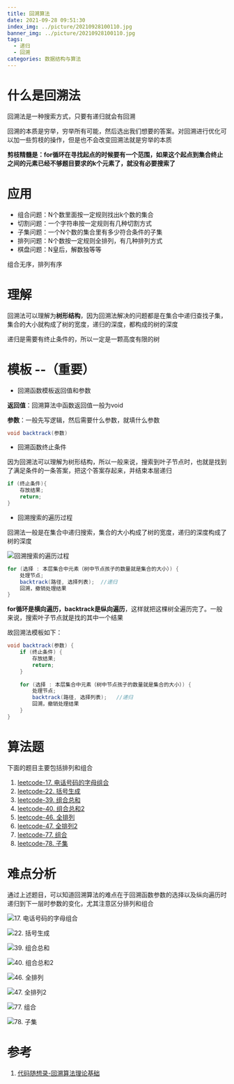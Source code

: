 ```yaml
---
title: 回溯算法
date: 2021-09-28 09:51:30
index_img: ../picture/20210928100110.jpg
banner_img: ../picture/20210928100110.jpg
tags:
  - 递归
  - 回溯
categories: 数据结构与算法
---
```


# 什么是回溯法

回溯法是一种搜索方式，只要有递归就会有回溯

回溯的本质是穷举，穷举所有可能，然后选出我们想要的答案。对回溯进行优化可以加一些剪枝的操作，但是也不会改变回溯法就是穷举的本质

**剪枝精髓是：for循环在寻找起点的时候要有一个范围，如果这个起点到集合终止之间的元素已经不够题目要求的k个元素了，就没有必要搜索了**

# 应用

- 组合问题：N个数里面按一定规则找出k个数的集合
- 切割问题：一个字符串按一定规则有几种切割方式
- 子集问题：一个N个数的集合里有多少符合条件的子集
- 排列问题：N个数按一定规则全排列，有几种排列方式
- 棋盘问题：N皇后，解数独等等

组合无序，排列有序

# 理解

回溯法可以理解为**树形结构**，因为回溯法解决的问题都是在集合中递归查找子集，集合的大小就构成了树的宽度，递归的深度，都构成的树的深度

递归是需要有终止条件的，所以一定是一颗高度有限的树

# 模板 --（重要）

- 回溯函数模板返回值和参数

**返回值**：回溯算法中函数返回值一般为void

**参数**：一般先写逻辑，然后需要什么参数，就填什么参数

```java
void backtrack(参数)
```

- 回溯函数终止条件

因为回溯法可以理解为树形结构，所以一般来说，搜索到叶子节点时，也就是找到了满足条件的一条答案，把这个答案存起来，并结束本层递归

```java
if (终止条件){
    存放结果;
    return;
}
```

- 回溯搜索的遍历过程

回溯法一般是在集合中递归搜索，集合的大小构成了树的宽度，递归的深度构成了树的深度

![回溯搜索的遍历过程](Backtrack/20210927202307.png)

```java
for (选择 : 本层集合中元素（树中节点孩子的数量就是集合的大小）) {
    处理节点;
    backtrack(路径, 选择列表);  //递归
    回溯，撤销处理结果
}
```

**for循环是横向遍历，backtrack是纵向遍历**，这样就把这棵树全遍历完了。一般来说，搜索叶子节点就是找的其中一个结果

故回溯法模板如下：

```java
void backtrack(参数) {
    if (终止条件) {
        存放结果;
        return;
    }
    
    for (选择 : 本层集合中元素（树中节点孩子的数量就是集合的大小）) {
        处理节点;
        backtrack(路径, 选择列表);   //递归
        回溯，撤销处理结果
    }
}
```

# 算法题

下面的题目主要包括排列和组合

1. [leetcode-17. 电话号码的字母组合](https://leetcode-cn.com/problems/letter-combinations-of-a-phone-number/)
2. [leetcode-22. 括号生成](https://leetcode-cn.com/problems/generate-parentheses/)
3. [leetcode-39. 组合总和](https://leetcode-cn.com/problems/combination-sum/)
4. [leetcode-40. 组合总和2](https://leetcode-cn.com/problems/combination-sum-ii/)
5. [leetcode-46. 全排列](https://leetcode-cn.com/problems/permutations/)
6. [leetcode-47. 全排列2](https://leetcode-cn.com/problems/permutations-ii/)
7. [leetcode-77. 组合](https://leetcode-cn.com/problems/combinations/)
8. [leetcode-78. 子集](https://leetcode-cn.com/problems/subsets/)

# 难点分析

通过上述题目，可以知道回溯算法的难点在于回溯函数参数的选择以及纵向遍历时递归到下一层时参数的变化，尤其注意区分排列和组合

![17. 电话号码的字母组合](Backtrack/20210927205650.png)

![22. 括号生成](Backtrack/20210927205905.png)

![39. 组合总和](Backtrack/20210927205954.png)

![40. 组合总和2](Backtrack/20210927210041.png)

![46. 全排列](Backtrack/20210927210116.png)

![47. 全排列2](Backtrack/20210927210152.png)

![77. 组合](Backtrack/20210927210345.png)

![78. 子集](Backtrack/20210927210421-16507901069191.png)

# 参考

1. [代码随想录-回溯算法理论基础](https://programmercarl.com/%E5%9B%9E%E6%BA%AF%E7%AE%97%E6%B3%95%E7%90%86%E8%AE%BA%E5%9F%BA%E7%A1%80.html#%E5%85%B6%E4%BB%96%E8%AF%AD%E8%A8%80%E7%89%88%E6%9C%AC)
